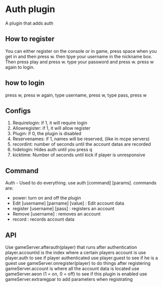 # Auth plugin
A plugin that adds auth

## How to register
You can either register on the console or in game, press space when you get in and then press w. then tpye your username in the nickname box. Then press play and press w. type your password and press w. press w again to login.

## how to login
press w, press w again, type username, press w, type pass, press w

## Configs
 1. Requirelogin: if 1, it will require login
 2. Allowregister: if 1, it will allow register
 3. Plugin: if 0, the plugin is disabled
 4. Reservenames: if 1, names will be reserved, (like in mcpe servers)
 5. recordint: number of seconds until the account datas are recorded
 6. hidelogin: Hides auth until you press q
 7. kicktime: Number of seconds until kick if player is unresponsive

## Command
Auth - Used to do everything. use auth [command] [params]. commands are:

 * power: turn on and off the plugin
 * Edit [username] [parname] [value] : Edit account data
 * register [username] [pass] : registers an account
 * Remove [username] : removes an account
 * record : records account data

## API

Use gameServer.afterauth(player) that runs after authentication
player.accountid is the index where a certain players account is
use player.auth to see if player authenticated
use player.guest to see if he is a guest
use gameServer.onregister(player) to do things after registering
gameServer.account is where all the account data is located
use gameServer.aeon (1 = on, 0 = off) to see if this plugin is enabled
use gameServer.extraregpar to add  parameters when registrating
